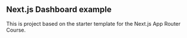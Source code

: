 ## Next.js Dashboard example

This is project based on the starter template for the Next.js App Router Course.


